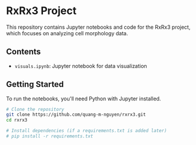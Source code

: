 # RxRx3 Project

This repository contains Jupyter notebooks and code for the RxRx3 project, which focuses on analyzing cell morphology data.

## Contents

- `visuals.ipynb`: Jupyter notebook for data visualization

## Getting Started

To run the notebooks, you'll need Python with Jupyter installed.

```bash
# Clone the repository
git clone https://github.com/quang-m-nguyen/rxrx3.git
cd rxrx3

# Install dependencies (if a requirements.txt is added later)
# pip install -r requirements.txt
``` 
